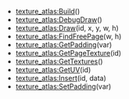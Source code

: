 - [texture_atlas:Build](nil)()
- [texture_atlas:DebugDraw](nil)()
- [texture_atlas:Draw](nil)(id, x, y, w, h)
- [texture_atlas:FindFreePage](nil)(w, h)
- [texture_atlas:GetPadding](nil)(var)
- [texture_atlas:GetPageTexture](nil)(id)
- [texture_atlas:GetTextures](nil)()
- [texture_atlas:GetUV](nil)(id)
- [texture_atlas:Insert](nil)(id, data)
- [texture_atlas:SetPadding](nil)(var)